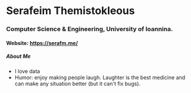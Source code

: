 # Serafeim Themistokleous

### Computer Science & Engineering, University of Ioannina.

#### Website: https://serafm.me/

##### About Me

+ I love data
+ Humor: enjoy making people laugh. Laughter is the best medicine and can make any situation better (but it can't fix bugs).



